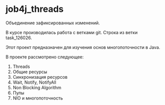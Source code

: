 # job4j_threads

Объединение зафиксированных изменений.

В курсе производилась работа с ветками git.
Строка из ветки task_126026. 

Этот проект предназначен для изучения основ многопоточности в Java.

В проекте рассмотрено следующее:
1. Threads
2. Общие ресурсы
3. Синхронизация ресурсов
4. Wait, Notify, NotifyAll
5. Non Blocking Algorithm
6. Пулы
7. NIO и многопоточность